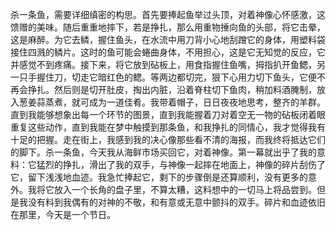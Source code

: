 杀一条鱼，需要详细缜密的构思。首先要捧起鱼举过头顶，对着神像心怀感激，这馈赠的美味。随后重重地摔下，若是挣扎，那么用重物捶向鱼的头部，将它击晕，这是麻醉。为它去鳞，握住鱼头，在水流中用刀背小心地刮蹭它的身体，用塑料袋接住四溅的鳞片。这时的鱼可能会蜷曲身体，不用担心，这是它无知觉的反应，它并感觉不到疼痛。接下来，将它放到砧板上，用食指握住鱼嘴，拇指扒开鱼鳃，另一只手握住刀，切走它暗红色的鳃。等两边都切完，狠下心用力切下鱼头，它便不再会挣扎。然后则是切开肚皮，掏出内脏，沿着脊柱切下鱼肉，稍加料酒腌制，放入葱姜蒜蒸煮，就可成为一道佳肴。我带着帽子，日日夜夜地思考，整齐的羊群。直到我能够想象出每一个环节的图景，直到我能握着刀对着空无一物的砧板闭着眼重复这些动作，直到我能在梦中触摸到那条鱼，和我挣扎的同情心，我才觉得我有十足的把握。走在街上，我感到我的决心像那些看不清的海报，而我终将抵达它们的脚下。杀一条鱼，今天我从海鲜市场买回它，对着神像。第一幕就出乎了我的意料：它猛烈的挣扎，滑出了我的双手，与神像一起摔在地面上，神像的碎片刮伤了它，留下浅浅地血迹。我急忙捧起它，剩下的步骤倒是还算顺利，没有更多的意外。我将它放入一个长角的盘子里，不算太糟，这料想中的一切马上将品尝到。但是我没有料到我偶有的对神的不敬，和有意或无意中颤抖的双手。碎片和血迹依旧在那里，今天是一个节日。
